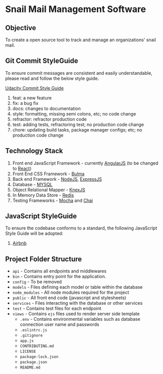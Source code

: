 #  Snail Mail Management Software

## Objective

To create a open source tool to track and manage an organizations' snail mail. 

## Git Commit StyleGuide

To ensure commit messages are consistent and easily understandable, please read and 
follow the below style guide.

[Udacity Commit Style Guide](http://udacity.github.io/git-styleguide/)

1. feat: a new feature
2. fix: a bug fix
3. docs: changes to documentation
4. style: formatting, missing semi colons, etc; no code change
5. refractor: refractor production code
6. test: adding tests, refractoring test; no production code change
7. chore: updating build tasks, package manager configs; etc; no production code change

## Technology Stack

1. Front end JavaScript Framework - currently [AngularJS](https://angularjs.org/) (to be changed to [React](https://reactjs.org/))
2. Front End CSS Framework - [Bulma](https://bulma.io/)
3. Back end Framework - [NodeJS](https://nodejs.org/en/), [ExpressJS](https://expressjs.com/)
4. Database - [MYSQL](https://www.mysql.com/) 
5. Object Relational Mapper - [KnexJS](https://knexjs.org/)
6. In Memory Data Store - [Redis](https://redis.io/)
7. Testing Frameworks - [Mocha](https://mochajs.org/) and [Chai](https://www.chaijs.com/) 

## JavaScript StyleGuide

To ensure the codebase conforms to a standard, the following JavaScript Style Guide will be adopted:
1. [Airbnb](https://github.com/airbnb/javascript, "Airbnb JavaScript Style Guide")

## Project Folder Structure

- `api` - Contains all endpoints and middlewares
- `bin` - Contains entry point for the application. 
- `config` - To be removed
- `models` - Files defining each model or table within the database
- `node_modules` - All node modules required for the project
- `public` - All front end code (javascript and stylesheets)
- `services` - Files interacting with the database or other services 
- `test` - Contains test files for each endpoint
- `views` - Contains `ejs` files used to render server side template
  - `.env` - Contains environmental variables such as database connection user name and passwords
  - `.eslintrc.js` 
  - `.gitignore` 
  - `app.js`
  - `CONTRIBUTING.md`
  - `LICENSE`
  - `package-lock.json`
  - `package.json`
  - `README.md`

